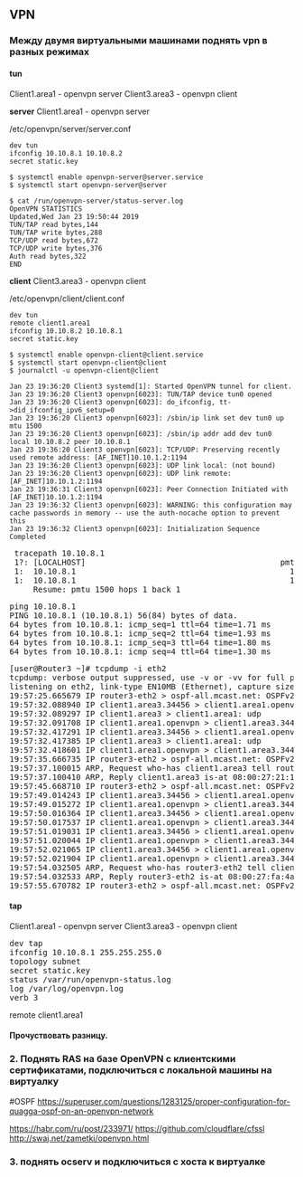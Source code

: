 ## VPN
### Между двумя виртуальными машинами поднять vpn в разных режимах

#### tun

Client1.area1 - openvpn server
Client3.area3 - openvpn client

**server**
Client1.area1 - openvpn server

/etc/openvpn/server/server.conf

```
dev tun
ifconfig 10.10.8.1 10.10.8.2
secret static.key
```

```
$ systemctl enable openvpn-server@server.service
$ systemctl start openvpn-server@server
```

```
$ cat /run/openvpn-server/status-server.log
OpenVPN STATISTICS
Updated,Wed Jan 23 19:50:44 2019
TUN/TAP read bytes,144
TUN/TAP write bytes,288
TCP/UDP read bytes,672
TCP/UDP write bytes,376
Auth read bytes,322
END
```

**client**
Client3.area3 - openvpn client

/etc/openvpn/client/client.conf

```
dev tun
remote client1.area1
ifconfig 10.10.8.2 10.10.8.1
secret static.key
```

```
$ systemctl enable openvpn-client@client.service
$ systemctl start openvpn-client@client
$ journalctl -u openvpn-client@client
```

```
Jan 23 19:36:20 Client3 systemd[1]: Started OpenVPN tunnel for client.
Jan 23 19:36:20 Client3 openvpn[6023]: TUN/TAP device tun0 opened
Jan 23 19:36:20 Client3 openvpn[6023]: do_ifconfig, tt->did_ifconfig_ipv6_setup=0
Jan 23 19:36:20 Client3 openvpn[6023]: /sbin/ip link set dev tun0 up mtu 1500
Jan 23 19:36:20 Client3 openvpn[6023]: /sbin/ip addr add dev tun0 local 10.10.8.2 peer 10.10.8.1
Jan 23 19:36:20 Client3 openvpn[6023]: TCP/UDP: Preserving recently used remote address: [AF_INET]10.10.1.2:1194
Jan 23 19:36:20 Client3 openvpn[6023]: UDP link local: (not bound)
Jan 23 19:36:20 Client3 openvpn[6023]: UDP link remote: [AF_INET]10.10.1.2:1194
Jan 23 19:36:31 Client3 openvpn[6023]: Peer Connection Initiated with [AF_INET]10.10.1.2:1194
Jan 23 19:36:32 Client3 openvpn[6023]: WARNING: this configuration may cache passwords in memory -- use the auth-nocache option to prevent this
Jan 23 19:36:32 Client3 openvpn[6023]: Initialization Sequence Completed
```

<pre> tracepath 10.10.8.1
 1?: [LOCALHOST]                                         pmtu 1500
 1:  10.10.8.1                                             1.621ms reached
 1:  10.10.8.1                                             1.637ms reached
     Resume: pmtu 1500 hops 1 back 1
</pre>

<pre>ping 10.10.8.1
PING 10.10.8.1 (10.10.8.1) 56(84) bytes of data.
64 bytes from 10.10.8.1: icmp_seq=1 ttl=64 time=1.71 ms
64 bytes from 10.10.8.1: icmp_seq=2 ttl=64 time=1.93 ms
64 bytes from 10.10.8.1: icmp_seq=3 ttl=64 time=1.80 ms
64 bytes from 10.10.8.1: icmp_seq=4 ttl=64 time=1.30 ms
</pre>

<pre>
[user@Router3 ~]# tcpdump -i eth2
tcpdump: verbose output suppressed, use -v or -vv for full protocol decode
listening on eth2, link-type EN10MB (Ethernet), capture size 262144 bytes
19:57:25.665679 IP router3-eth2 > ospf-all.mcast.net: OSPFv2, Hello, length 44
19:57:32.088940 IP client1.area3.34456 > client1.area1.openvpn: UDP, bad length 1540 > 1472
19:57:32.089297 IP client1.area3 > client1.area1: udp
19:57:32.091708 IP client1.area1.openvpn > client1.area3.34456: UDP, length 620
19:57:32.417291 IP client1.area3.34456 > client1.area1.openvpn: UDP, bad length 1540 > 1472
19:57:32.417385 IP client1.area3 > client1.area1: udp
19:57:32.418601 IP client1.area1.openvpn > client1.area3.34456: UDP, length 620
19:57:35.666735 IP router3-eth2 > ospf-all.mcast.net: OSPFv2, Hello, length 44
19:57:37.100015 ARP, Request who-has client1.area3 tell router3-eth2, length 28
19:57:37.100410 ARP, Reply client1.area3 is-at 08:00:27:21:12:bb (oui Unknown), length 46
19:57:45.668710 IP router3-eth2 > ospf-all.mcast.net: OSPFv2, Hello, length 44
19:57:49.014243 IP client1.area3.34456 > client1.area1.openvpn: UDP, length 124
19:57:49.015272 IP client1.area1.openvpn > client1.area3.34456: UDP, length 124
19:57:50.016364 IP client1.area3.34456 > client1.area1.openvpn: UDP, length 124
19:57:50.017537 IP client1.area1.openvpn > client1.area3.34456: UDP, length 124
19:57:51.019031 IP client1.area3.34456 > client1.area1.openvpn: UDP, length 124
19:57:51.020044 IP client1.area1.openvpn > client1.area3.34456: UDP, length 124
19:57:52.021065 IP client1.area3.34456 > client1.area1.openvpn: UDP, length 124
19:57:52.021904 IP client1.area1.openvpn > client1.area3.34456: UDP, length 124
19:57:54.032505 ARP, Request who-has router3-eth2 tell client1.area3, length 46
19:57:54.032533 ARP, Reply router3-eth2 is-at 08:00:27:fa:4a:3e (oui Unknown), length 28
19:57:55.670782 IP router3-eth2 > ospf-all.mcast.net: OSPFv2, Hello, length 44
</pre>

#### tap

Client1.area1 - openvpn server
Client3.area3 - openvpn client

<pre>
dev tap
ifconfig 10.10.8.1 255.255.255.0
topology subnet
secret static.key
status /var/run/openvpn-status.log
log /var/log/openvpn.log
verb 3
</pre>


remote client1.area1

#### Прочуствовать разницу.

### 2. Поднять RAS на базе OpenVPN с клиентскими сертификатами, подключиться с локальной машины на виртуалку

#OSPF
https://superuser.com/questions/1283125/proper-configuration-for-quagga-ospf-on-an-openvpn-network

https://habr.com/ru/post/233971/
https://github.com/cloudflare/cfssl
http://swaj.net/zametki/openvpn.html


### 3. поднять ocserv и подключиться с хоста к виртуалке